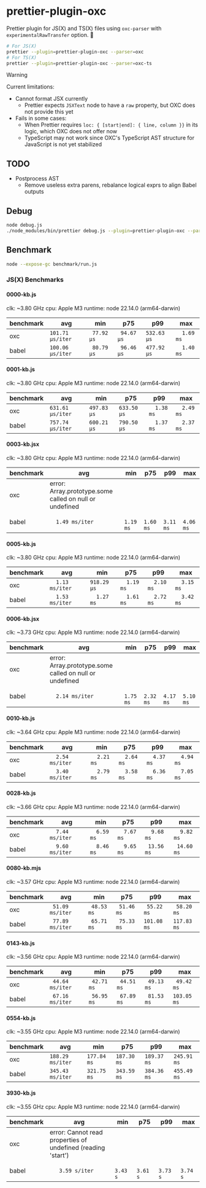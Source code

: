 # prettier-plugin-oxc

Prettier plugin for JS(X) and TS(X) files using `oxc-parser` with `experimentalRawTransfer` option. 🚀

```sh
# For JS(X)
prettier --plugin=prettier-plugin-oxc --parser=oxc
# For TS(X)
prettier --plugin=prettier-plugin-oxc --parser=oxc-ts
```

> [!WARNING]
> Current limitations:
> - Cannot format JSX currently
>   - Prettier expects `JSXText` node to have a `raw` property, but OXC does not provide this yet
> - Fails in some cases:
>   - When Prettier requires `loc: { [start|end]: { line, column }}` in its logic, which OXC does not offer now
>   - TypeScript may not work since OXC's TypeScript AST structure for JavaScript is not yet stabilized

## TODO

- Postprocess AST
  - Remove useless extra parens, rebalance logical exprs to align Babel outputs

## Debug

```sh
node debug.js
./node_modules/bin/prettier debug.js --plugin=prettier-plugin-oxc --parser=oxc
```

## Benchmark

```sh
node --expose-gc benchmark/run.js
```

### JS(X) Benchmarks
#### 0000-kb.js
clk: ~3.80 GHz
cpu: Apple M3
runtime: node 22.14.0 (arm64-darwin)

| benchmark |              avg |         min |         p75 |         p99 |         max |
| ----- | ---------------- | ----------- | ----------- | ----------- | ----------- |
| oxc   | `101.71 µs/iter` | ` 77.92 µs` | ` 94.67 µs` | `532.63 µs` | `  1.69 ms` |
| babel | `100.06 µs/iter` | ` 80.79 µs` | ` 96.46 µs` | `477.92 µs` | `  1.40 ms` |

#### 0001-kb.js
clk: ~3.80 GHz
cpu: Apple M3
runtime: node 22.14.0 (arm64-darwin)

| benchmark |              avg |         min |         p75 |         p99 |         max |
| ----- | ---------------- | ----------- | ----------- | ----------- | ----------- |
| oxc   | `631.61 µs/iter` | `497.83 µs` | `633.50 µs` | `  1.38 ms` | `  2.49 ms` |
| babel | `757.74 µs/iter` | `600.21 µs` | `790.50 µs` | `  1.37 ms` | `  2.37 ms` |

#### 0003-kb.jsx
clk: ~3.80 GHz
cpu: Apple M3
runtime: node 22.14.0 (arm64-darwin)

| benchmark |              avg |         min |         p75 |         p99 |         max |
| ----- | ---------------- | ----------- | ----------- | ----------- | ----------- |
| oxc   | error: Array.prototype.some called on null or undefined |
| babel | `  1.49 ms/iter` | `  1.19 ms` | `  1.60 ms` | `  3.11 ms` | `  4.06 ms` |

#### 0005-kb.js
clk: ~3.80 GHz
cpu: Apple M3
runtime: node 22.14.0 (arm64-darwin)

| benchmark |              avg |         min |         p75 |         p99 |         max |
| ----- | ---------------- | ----------- | ----------- | ----------- | ----------- |
| oxc   | `  1.13 ms/iter` | `918.29 µs` | `  1.19 ms` | `  2.10 ms` | `  3.15 ms` |
| babel | `  1.53 ms/iter` | `  1.27 ms` | `  1.61 ms` | `  2.72 ms` | `  3.42 ms` |

#### 0006-kb.jsx
clk: ~3.73 GHz
cpu: Apple M3
runtime: node 22.14.0 (arm64-darwin)

| benchmark |              avg |         min |         p75 |         p99 |         max |
| ----- | ---------------- | ----------- | ----------- | ----------- | ----------- |
| oxc   | error: Array.prototype.some called on null or undefined |
| babel | `  2.14 ms/iter` | `  1.75 ms` | `  2.32 ms` | `  4.17 ms` | `  5.10 ms` |

#### 0010-kb.js
clk: ~3.64 GHz
cpu: Apple M3
runtime: node 22.14.0 (arm64-darwin)

| benchmark |              avg |         min |         p75 |         p99 |         max |
| ----- | ---------------- | ----------- | ----------- | ----------- | ----------- |
| oxc   | `  2.54 ms/iter` | `  2.21 ms` | `  2.64 ms` | `  4.37 ms` | `  4.94 ms` |
| babel | `  3.40 ms/iter` | `  2.79 ms` | `  3.58 ms` | `  6.36 ms` | `  7.05 ms` |

#### 0028-kb.js
clk: ~3.66 GHz
cpu: Apple M3
runtime: node 22.14.0 (arm64-darwin)

| benchmark |              avg |         min |         p75 |         p99 |         max |
| ----- | ---------------- | ----------- | ----------- | ----------- | ----------- |
| oxc   | `  7.44 ms/iter` | `  6.59 ms` | `  7.67 ms` | `  9.68 ms` | `  9.82 ms` |
| babel | `  9.60 ms/iter` | `  8.46 ms` | `  9.65 ms` | ` 13.56 ms` | ` 14.60 ms` |

#### 0080-kb.mjs
clk: ~3.57 GHz
cpu: Apple M3
runtime: node 22.14.0 (arm64-darwin)

| benchmark |              avg |         min |         p75 |         p99 |         max |
| ----- | ---------------- | ----------- | ----------- | ----------- | ----------- |
| oxc   | ` 51.09 ms/iter` | ` 48.53 ms` | ` 51.46 ms` | ` 55.22 ms` | ` 58.20 ms` |
| babel | ` 77.89 ms/iter` | ` 65.71 ms` | ` 75.33 ms` | `101.08 ms` | `117.83 ms` |

#### 0143-kb.js
clk: ~3.56 GHz
cpu: Apple M3
runtime: node 22.14.0 (arm64-darwin)

| benchmark |              avg |         min |         p75 |         p99 |         max |
| ----- | ---------------- | ----------- | ----------- | ----------- | ----------- |
| oxc   | ` 44.64 ms/iter` | ` 42.71 ms` | ` 44.51 ms` | ` 49.13 ms` | ` 49.42 ms` |
| babel | ` 67.16 ms/iter` | ` 56.95 ms` | ` 67.89 ms` | ` 81.53 ms` | `103.05 ms` |

#### 0554-kb.js
clk: ~3.55 GHz
cpu: Apple M3
runtime: node 22.14.0 (arm64-darwin)

| benchmark |              avg |         min |         p75 |         p99 |         max |
| ----- | ---------------- | ----------- | ----------- | ----------- | ----------- |
| oxc   | `188.29 ms/iter` | `177.84 ms` | `187.30 ms` | `189.37 ms` | `245.91 ms` |
| babel | `345.43 ms/iter` | `321.75 ms` | `343.59 ms` | `384.36 ms` | `455.49 ms` |

#### 3930-kb.js
clk: ~3.55 GHz
cpu: Apple M3
runtime: node 22.14.0 (arm64-darwin)

| benchmark |              avg |         min |         p75 |         p99 |         max |
| ----- | ---------------- | ----------- | ----------- | ----------- | ----------- |
| oxc   | error: Cannot read properties of undefined (reading 'start') |
| babel | `   3.59 s/iter` | `   3.43 s` | `   3.61 s` | `   3.73 s` | `   3.74 s` |
